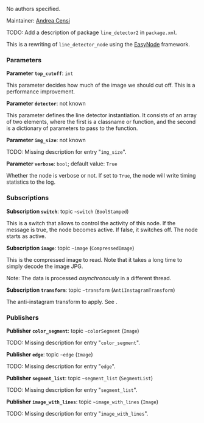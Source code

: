 <div id='line_detector2-autogenerated' markdown='1'>


<!-- do not edit this file, autogenerated -->

No authors specified.

Maintainer: [Andrea Censi](mailto:acensi@idsc.mavt.ethz.ch)

TODO: Add a description of package `line_detector2` in `package.xml`.



</div>

<!-- file start -->

<div id='line_detector2-line_detector_node2-autogenerated' markdown='1'>


<!-- do not edit this file, autogenerated -->

This is a rewriting of `line_detector_node` using the [EasyNode](#easy_node) framework.

### Parameters 

**Parameter `top_cutoff`**: `int`

This parameter decides how much of the image we should cut off.
This is a performance improvement.

**Parameter `detector`**: not known

This parameter defines the line detector instantiation. It consists of an
array of two elements, where the first is a classname or function,
and the second is a dictionary of parameters to pass to the function.

**Parameter `img_size`**: not known

TODO: Missing description for entry "`img_size`".

**Parameter `verbose`**: `bool`; default value: `True`

Whether the node is verbose or not. If set to `True`,
the node will write timing statistics to the log.

### Subscriptions 

**Subscription `switch`**: topic `~switch` (`BoolStamped`)

This is a switch that allows to control the activity of this node.
If the message is true, the node becomes active. If false, it
switches off. The node starts as active.

**Subscription `image`**: topic `~image` (`CompressedImage`)

This is the compressed image to read. Note that it takes
a long time to simply decode the image JPG.

Note: The data is processed *asynchronously* in a different thread.

**Subscription `transform`**: topic `~transform` (`AntiInstagramTransform`)

The anti-instagram transform to apply.  See [](#anti_instagram).

### Publishers 

**Publisher `color_segment`**: topic `~colorSegment` (`Image`)

TODO: Missing description for entry "`color_segment`".

**Publisher `edge`**: topic `~edge` (`Image`)

TODO: Missing description for entry "`edge`".

**Publisher `segment_list`**: topic `~segment_list` (`SegmentList`)

TODO: Missing description for entry "`segment_list`".

**Publisher `image_with_lines`**: topic `~image_with_lines` (`Image`)

TODO: Missing description for entry "`image_with_lines`".



</div>